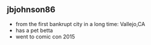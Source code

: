 ## jbjohnson86

- from the first bankrupt city in a long time: Vallejo,CA
- has a pet betta
- went to comic con 2015
